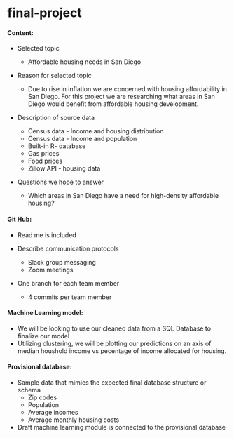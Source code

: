 # final-project
#### Content:
- Selected topic 
    * Affordable housing needs in San Diego

- Reason for selected topic
  * Due to rise in inflation we are concerned with housing affordability in San Diego. For this project we are researching what areas in San Diego would benefit from affordable housing development.
- Description of source data
    * Census data - Income and housing distribution
    * Census data - Income and population
    * Built-in R- database 
    * Gas prices
    * Food prices
    * Zillow API - housing data

- Questions we hope to answer 
    * Which areas in San Diego have a need for high-density affordable housing? 


#### Git Hub:
- Read me is included

- Describe communication protocols
    * Slack group messaging  
    * Zoom meetings

- One branch for each team member 
    * 4 commits per team member

#### Machine Learning model:
- We will be looking to use our cleaned data from a SQL Database to finalize our model
- Utilizing clustering, we will be plotting our predictions on an axis of median houshold income vs pecentage of income allocated for housing.


#### Provisional database:
- Sample data that mimics the expected final database structure or schema
   * Zip codes
   * Population 
   * Average incomes
   * Average monthly housing costs
- Draft machine learning module is connected to the provisional database 
